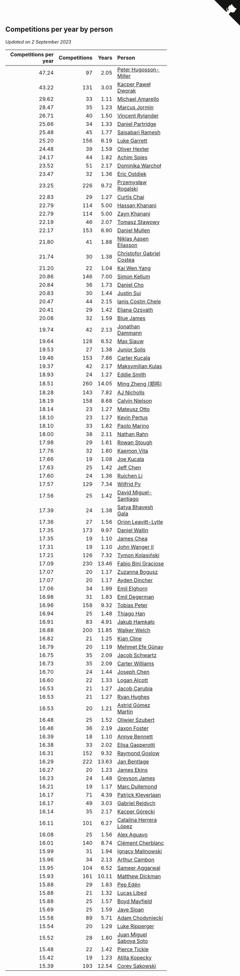 ## Competitions per year by person

*Updated on  2 September 2023*

| Competitions per year | Competitions | Years | Person |
| ---: | ---: | ---: | :--- |
| 47.24 | 97 | 2.05 | [Peter Hugosson-Miller](https://www.worldcubeassociation.org/persons/2021HUGO01) |
| 43.22 | 131 | 3.03 | [Kacper Paweł Dworak](https://www.worldcubeassociation.org/persons/2020DWOR01) |
| 29.62 | 33 | 1.11 | [Michael Amarello](https://www.worldcubeassociation.org/persons/2022AMAR09) |
| 28.47 | 35 | 1.23 | [Marcus Jormin](https://www.worldcubeassociation.org/persons/2022JORM01) |
| 26.71 | 40 | 1.50 | [Vincent Rylander](https://www.worldcubeassociation.org/persons/2022RYLA01) |
| 25.66 | 34 | 1.33 | [Daniel Partridge](https://www.worldcubeassociation.org/persons/2022PART02) |
| 25.48 | 45 | 1.77 | [Saisabari Ramesh](https://www.worldcubeassociation.org/persons/2021RAME01) |
| 25.20 | 156 | 6.19 | [Luke Garrett](https://www.worldcubeassociation.org/persons/2017GARR05) |
| 24.48 | 39 | 1.59 | [Oliver Hexter](https://www.worldcubeassociation.org/persons/2022HEXT01) |
| 24.17 | 44 | 1.82 | [Achim Spies](https://www.worldcubeassociation.org/persons/2021SPIE01) |
| 23.52 | 51 | 2.17 | [Dominika Warchoł](https://www.worldcubeassociation.org/persons/2021WARC01) |
| 23.47 | 32 | 1.36 | [Eric Ostdiek](https://www.worldcubeassociation.org/persons/2022OSTD01) |
| 23.25 | 226 | 9.72 | [Przemysław Rogalski](https://www.worldcubeassociation.org/persons/2013ROGA02) |
| 22.83 | 29 | 1.27 | [Curtis Chai](https://www.worldcubeassociation.org/persons/2022CHAI02) |
| 22.79 | 114 | 5.00 | [Hassan Khanani](https://www.worldcubeassociation.org/persons/2018KHAN26) |
| 22.79 | 114 | 5.00 | [Zayn Khanani](https://www.worldcubeassociation.org/persons/2018KHAN28) |
| 22.19 | 46 | 2.07 | [Tomasz Stawowy](https://www.worldcubeassociation.org/persons/2021STAW01) |
| 22.17 | 153 | 6.90 | [Daniel Mullen](https://www.worldcubeassociation.org/persons/2016MULL04) |
| 21.80 | 41 | 1.88 | [Niklas Aasen Eliasson](https://www.worldcubeassociation.org/persons/2021ELIA01) |
| 21.74 | 30 | 1.38 | [Christofor Gabriel Costea](https://www.worldcubeassociation.org/persons/2022COST03) |
| 21.20 | 22 | 1.04 | [Kai Wen Yang](https://www.worldcubeassociation.org/persons/2022YANG19) |
| 20.86 | 146 | 7.00 | [Simon Kellum](https://www.worldcubeassociation.org/persons/2016KELL12) |
| 20.84 | 36 | 1.73 | [Daniel Cho](https://www.worldcubeassociation.org/persons/2021CHOD01) |
| 20.83 | 30 | 1.44 | [Justin Sui](https://www.worldcubeassociation.org/persons/2022SUIJ01) |
| 20.47 | 44 | 2.15 | [Ianis Costin Chele](https://www.worldcubeassociation.org/persons/2021CHEL01) |
| 20.41 | 29 | 1.42 | [Eliana Ozsvath](https://www.worldcubeassociation.org/persons/2022OZSV01) |
| 20.08 | 32 | 1.59 | [Blue James](https://www.worldcubeassociation.org/persons/2022JAME01) |
| 19.74 | 42 | 2.13 | [Jonathan Dammann](https://www.worldcubeassociation.org/persons/2021DAMM01) |
| 19.64 | 128 | 6.52 | [Max Siauw](https://www.worldcubeassociation.org/persons/2017SIAU02) |
| 19.53 | 27 | 1.38 | [Junior Solis](https://www.worldcubeassociation.org/persons/2022SOLI03) |
| 19.46 | 153 | 7.86 | [Carter Kucala](https://www.worldcubeassociation.org/persons/2015KUCA01) |
| 19.37 | 42 | 2.17 | [Maksymilian Kulas](https://www.worldcubeassociation.org/persons/2021KULA02) |
| 18.93 | 24 | 1.27 | [Eddie Smith](https://www.worldcubeassociation.org/persons/2022SMIT20) |
| 18.51 | 260 | 14.05 | [Ming Zheng (郑鸣)](https://www.worldcubeassociation.org/persons/2009ZHEN11) |
| 18.28 | 143 | 7.82 | [AJ Nicholls](https://www.worldcubeassociation.org/persons/2015NICH04) |
| 18.19 | 158 | 8.68 | [Calvin Nielson](https://www.worldcubeassociation.org/persons/2014NIEL03) |
| 18.14 | 23 | 1.27 | [Mateusz Otto](https://www.worldcubeassociation.org/persons/2022OTTO01) |
| 18.10 | 23 | 1.27 | [Kevin Pertus](https://www.worldcubeassociation.org/persons/2022PERT01) |
| 18.10 | 33 | 1.82 | [Paolo Marino](https://www.worldcubeassociation.org/persons/2021MARI04) |
| 18.00 | 38 | 2.11 | [Nathan Rahn](https://www.worldcubeassociation.org/persons/2021RAHN01) |
| 17.98 | 29 | 1.61 | [Rowan Stough](https://www.worldcubeassociation.org/persons/2022STOU01) |
| 17.76 | 32 | 1.80 | [Kaemon Vita](https://www.worldcubeassociation.org/persons/2021VITA01) |
| 17.66 | 19 | 1.08 | [Joe Kucala](https://www.worldcubeassociation.org/persons/2022KUCA01) |
| 17.63 | 25 | 1.42 | [Jeff Chen](https://www.worldcubeassociation.org/persons/2022CHEN19) |
| 17.60 | 24 | 1.36 | [Ruichen Li](https://www.worldcubeassociation.org/persons/2022LIRU02) |
| 17.57 | 129 | 7.34 | [Wilfrid Py](https://www.worldcubeassociation.org/persons/2016PYWI01) |
| 17.56 | 25 | 1.42 | [David Miguel-Santiago](https://www.worldcubeassociation.org/persons/2022MIGU02) |
| 17.39 | 24 | 1.38 | [Satya Bhavesh Gala](https://www.worldcubeassociation.org/persons/2022GALA03) |
| 17.36 | 27 | 1.56 | [Orion Leavitt-Lytle](https://www.worldcubeassociation.org/persons/2022LEAV01) |
| 17.35 | 173 | 9.97 | [Daniel Wallin](https://www.worldcubeassociation.org/persons/2013WALL03) |
| 17.35 | 19 | 1.10 | [James Chea](https://www.worldcubeassociation.org/persons/2022CHEA05) |
| 17.31 | 19 | 1.10 | [John Wanger II](https://www.worldcubeassociation.org/persons/2022WANG39) |
| 17.21 | 126 | 7.32 | [Tymon Kolasiński](https://www.worldcubeassociation.org/persons/2016KOLA02) |
| 17.09 | 230 | 13.46 | [Fabio Bini Graciose](https://www.worldcubeassociation.org/persons/2010GRAC02) |
| 17.07 | 20 | 1.17 | [Zuzanna Bogusz](https://www.worldcubeassociation.org/persons/2022BOGU01) |
| 17.07 | 20 | 1.17 | [Ayden Dincher](https://www.worldcubeassociation.org/persons/2022DINC01) |
| 17.06 | 34 | 1.99 | [Emil Elghorn](https://www.worldcubeassociation.org/persons/2021ELGH01) |
| 16.98 | 31 | 1.83 | [Emil Degerman](https://www.worldcubeassociation.org/persons/2021DEGE01) |
| 16.96 | 158 | 9.32 | [Tobias Peter](https://www.worldcubeassociation.org/persons/2014PETE03) |
| 16.94 | 25 | 1.48 | [Thiago Han](https://www.worldcubeassociation.org/persons/2022HANT01) |
| 16.91 | 83 | 4.91 | [Jakub Hamkało](https://www.worldcubeassociation.org/persons/2018HAMK01) |
| 16.88 | 200 | 11.85 | [Walker Welch](https://www.worldcubeassociation.org/persons/2011WELC01) |
| 16.82 | 21 | 1.25 | [Kian Cline](https://www.worldcubeassociation.org/persons/2022CLIN01) |
| 16.79 | 20 | 1.19 | [Mehmet Efe Günay](https://www.worldcubeassociation.org/persons/2022GUNA05) |
| 16.75 | 35 | 2.09 | [Jacob Schwartz](https://www.worldcubeassociation.org/persons/2021SCHW01) |
| 16.73 | 35 | 2.09 | [Carter Williams](https://www.worldcubeassociation.org/persons/2021WILL06) |
| 16.70 | 24 | 1.44 | [Joseph Chen](https://www.worldcubeassociation.org/persons/2022CHEN16) |
| 16.60 | 22 | 1.33 | [Logan Alcott](https://www.worldcubeassociation.org/persons/2022ALCO02) |
| 16.53 | 21 | 1.27 | [Jacob Carubia](https://www.worldcubeassociation.org/persons/2022CARU02) |
| 16.53 | 21 | 1.27 | [Ryan Hughes](https://www.worldcubeassociation.org/persons/2022HUGH04) |
| 16.53 | 20 | 1.21 | [Astrid Gómez Martin](https://www.worldcubeassociation.org/persons/2022MART26) |
| 16.48 | 25 | 1.52 | [Oliwier Szubert](https://www.worldcubeassociation.org/persons/2022SZUB01) |
| 16.46 | 36 | 2.19 | [Jaxon Foster](https://www.worldcubeassociation.org/persons/2021FOST01) |
| 16.39 | 18 | 1.10 | [Annye Bennett](https://www.worldcubeassociation.org/persons/2022BENN11) |
| 16.38 | 33 | 2.02 | [Elisa Gasperotti](https://www.worldcubeassociation.org/persons/2021GASP01) |
| 16.31 | 152 | 9.32 | [Raymond Goslow](https://www.worldcubeassociation.org/persons/2014GOSL01) |
| 16.29 | 222 | 13.63 | [Jan Bentlage](https://www.worldcubeassociation.org/persons/2010BENT01) |
| 16.27 | 20 | 1.23 | [James Ekins](https://www.worldcubeassociation.org/persons/2022EKIN01) |
| 16.23 | 24 | 1.48 | [Greyson James](https://www.worldcubeassociation.org/persons/2022JAME02) |
| 16.21 | 19 | 1.17 | [Marc Dullemond](https://www.worldcubeassociation.org/persons/2022DULL01) |
| 16.17 | 71 | 4.39 | [Patrick Kleverlaan](https://www.worldcubeassociation.org/persons/2019KLEV01) |
| 16.17 | 49 | 3.03 | [Gabriel Rejdych](https://www.worldcubeassociation.org/persons/2020REJD01) |
| 16.14 | 35 | 2.17 | [Kacper Górecki](https://www.worldcubeassociation.org/persons/2021GORE01) |
| 16.11 | 101 | 6.27 | [Catalina Herrera López](https://www.worldcubeassociation.org/persons/2017LOPE31) |
| 16.08 | 25 | 1.56 | [Alex Aguayo](https://www.worldcubeassociation.org/persons/2022AGUA01) |
| 16.01 | 140 | 8.74 | [Clément Cherblanc](https://www.worldcubeassociation.org/persons/2014CHER05) |
| 15.99 | 31 | 1.94 | [Ignacy Malinowski](https://www.worldcubeassociation.org/persons/2021MALI02) |
| 15.96 | 34 | 2.13 | [Arthur Cambon](https://www.worldcubeassociation.org/persons/2021CAMB01) |
| 15.95 | 104 | 6.52 | [Sameer Aggarwal](https://www.worldcubeassociation.org/persons/2017AGGA01) |
| 15.93 | 161 | 10.11 | [Matthew Dickman](https://www.worldcubeassociation.org/persons/2013DICK01) |
| 15.88 | 29 | 1.83 | [Pep Edén](https://www.worldcubeassociation.org/persons/2021EDEN01) |
| 15.88 | 21 | 1.32 | [Lucas Libed](https://www.worldcubeassociation.org/persons/2022LIBE02) |
| 15.88 | 25 | 1.57 | [Boyd Mayfield](https://www.worldcubeassociation.org/persons/2022MAYF01) |
| 15.69 | 25 | 1.59 | [Jaye Sloan](https://www.worldcubeassociation.org/persons/2022SLOA01) |
| 15.58 | 89 | 5.71 | [Adam Chodyniecki](https://www.worldcubeassociation.org/persons/2017CHOD02) |
| 15.54 | 20 | 1.29 | [Luke Ripperger](https://www.worldcubeassociation.org/persons/2022RIPP01) |
| 15.52 | 28 | 1.80 | [Juan Miguel Saboya Soto](https://www.worldcubeassociation.org/persons/2021SOTO01) |
| 15.48 | 22 | 1.42 | [Pierce Tickle](https://www.worldcubeassociation.org/persons/2022TICK01) |
| 15.42 | 19 | 1.23 | [Atilla Kopecky](https://www.worldcubeassociation.org/persons/2022KOPE01) |
| 15.39 | 193 | 12.54 | [Corey Sakowski](https://www.worldcubeassociation.org/persons/2011SAKO01) |


<a href="https://github.com/jonatanklosko/wca_statistics" class="github-corner" aria-label="View source on Github"><svg width="80" height="80" viewBox="0 0 250 250" style="fill:#151513; color:#fff; position: absolute; top: 0; border: 0; right: 0;" aria-hidden="true"><path d="M0,0 L115,115 L130,115 L142,142 L250,250 L250,0 Z"></path><path d="M128.3,109.0 C113.8,99.7 119.0,89.6 119.0,89.6 C122.0,82.7 120.5,78.6 120.5,78.6 C119.2,72.0 123.4,76.3 123.4,76.3 C127.3,80.9 125.5,87.3 125.5,87.3 C122.9,97.6 130.6,101.9 134.4,103.2" fill="currentColor" style="transform-origin: 130px 106px;" class="octo-arm"></path><path d="M115.0,115.0 C114.9,115.1 118.7,116.5 119.8,115.4 L133.7,101.6 C136.9,99.2 139.9,98.4 142.2,98.6 C133.8,88.0 127.5,74.4 143.8,58.0 C148.5,53.4 154.0,51.2 159.7,51.0 C160.3,49.4 163.2,43.6 171.4,40.1 C171.4,40.1 176.1,42.5 178.8,56.2 C183.1,58.6 187.2,61.8 190.9,65.4 C194.5,69.0 197.7,73.2 200.1,77.6 C213.8,80.2 216.3,84.9 216.3,84.9 C212.7,93.1 206.9,96.0 205.4,96.6 C205.1,102.4 203.0,107.8 198.3,112.5 C181.9,128.9 168.3,122.5 157.7,114.1 C157.9,116.9 156.7,120.9 152.7,124.9 L141.0,136.5 C139.8,137.7 141.6,141.9 141.8,141.8 Z" fill="currentColor" class="octo-body"></path></svg></a><style>.github-corner:hover .octo-arm{animation:octocat-wave 560ms ease-in-out}@keyframes octocat-wave{0%,100%{transform:rotate(0)}20%,60%{transform:rotate(-25deg)}40%,80%{transform:rotate(10deg)}}@media (max-width:500px){.github-corner:hover .octo-arm{animation:none}.github-corner .octo-arm{animation:octocat-wave 560ms ease-in-out}}</style>

